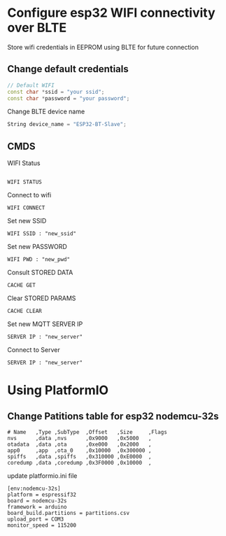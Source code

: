# Configure esp32 WIFI connectivity over BLTE

Store wifi credentials in EEPROM using BLTE for future connection

## Change default credentials
```cpp
// Default WIFI
const char *ssid = "your ssid";
const char *password = "your password";
```
Change BLTE device name
```cpp
String device_name = "ESP32-BT-Slave";
```

## CMDS

WIFI Status
```

WIFI STATUS
```

Connect to wifi
```
WIFI CONNECT
```

Set new SSID
```
WIFI SSID : "new_ssid"
```

Set new PASSWORD
```
WIFI PWD : "new_pwd"
```

Consult STORED DATA
```
CACHE GET
```

Clear STORED PARAMS
```
CACHE CLEAR
```

Set new MQTT SERVER IP
```
SERVER IP : "new_server"
```

Connect to Server
```
SERVER IP : "new_server"
```

# Using PlatformIO

## Change Patitions table for esp32 nodemcu-32s
```
# Name   ,Type ,SubType  ,Offset   ,Size     ,Flags
nvs      ,data ,nvs      ,0x9000   ,0x5000   ,
otadata  ,data ,ota      ,0xe000   ,0x2000   ,
app0     ,app  ,ota_0    ,0x10000  ,0x300000 ,
spiffs   ,data ,spiffs   ,0x310000 ,0xE0000  ,
coredump ,data ,coredump ,0x3F0000 ,0x10000  ,
```
update platformio.ini file
```
[env:nodemcu-32s]
platform = espressif32
board = nodemcu-32s
framework = arduino
board_build.partitions = partitions.csv
upload_port = COM3
monitor_speed = 115200
```
